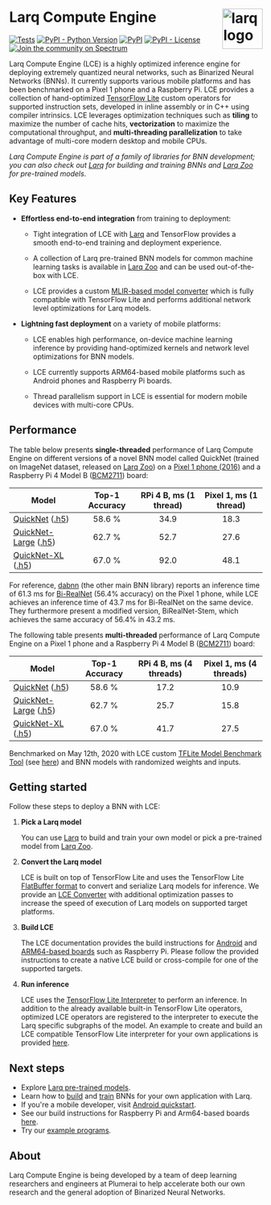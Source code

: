 # Larq Compute Engine <img src="https://user-images.githubusercontent.com/13285808/74535800-84017780-4f2e-11ea-9169-52f5ac83d685.png" alt="larq logo" height="80px" align="right" />

[![Tests](https://github.com/larq/compute-engine/workflows/Tests/badge.svg)](https://github.com/larq/compute-engine/actions?workflow=Tests) [![PyPI - Python Version](https://img.shields.io/pypi/pyversions/larq-compute-engine.svg)](https://pypi.org/project/larq-compute-engine/) [![PyPI](https://img.shields.io/pypi/v/larq-compute-engine.svg)](https://pypi.org/project/larq-compute-engine/) [![PyPI - License](https://img.shields.io/pypi/l/larq-compute-engine.svg)](https://github.com/larq/compute-engine/blob/master/LICENSE) [![Join the community on Spectrum](https://withspectrum.github.io/badge/badge.svg)](https://spectrum.chat/larq)

Larq Compute Engine (LCE) is a highly optimized inference engine for deploying
extremely quantized neural networks, such as
Binarized Neural Networks (BNNs). It currently supports various mobile platforms
and has been benchmarked on a Pixel 1 phone and a Raspberry Pi.
LCE provides a collection of hand-optimized [TensorFlow Lite](https://www.tensorflow.org/lite)
custom operators for supported instruction sets, developed in inline assembly or in C++
using compiler intrinsics. LCE leverages optimization techniques
such as **tiling** to maximize the number of cache hits, **vectorization** to maximize
the computational throughput, and **multi-threading parallelization** to take
advantage of multi-core modern desktop and mobile CPUs.

*Larq Compute Engine is part of a family of libraries for BNN development; you can also check out [Larq](https://github.com/larq/larq) for building and training BNNs and [Larq Zoo](https://github.com/larq/zoo) for pre-trained models.*

## Key Features

- **Effortless end-to-end integration** from training to deployment:

    - Tight integration of LCE with [Larq](https://larq.dev) and
      TensorFlow provides a smooth end-to-end training and deployment experience.

    - A collection of Larq pre-trained BNN models for common machine learning tasks
      is available in [Larq Zoo](https://docs.larq.dev/zoo/)
      and can be used out-of-the-box with LCE.

    - LCE provides a custom [MLIR-based model converter](https://docs.larq.dev/compute-engine/converter) which
      is fully compatible with TensorFlow Lite and performs additional
      network level optimizations for Larq models.

- **Lightning fast deployment** on a variety of mobile platforms:

    - LCE enables high performance, on-device machine learning inference by
      providing hand-optimized kernels and network level optimizations for BNN models.

    - LCE currently supports ARM64-based mobile platforms such as Android phones
      and Raspberry Pi boards.

    - Thread parallelism support in LCE is essential for modern mobile devices with
      multi-core CPUs.

## Performance

The table below presents **single-threaded** performance of Larq Compute Engine on
different versions of a novel BNN model called QuickNet (trained on ImageNet dataset, released on [Larq Zoo](https://docs.larq.dev/zoo/))
on a [Pixel 1 phone (2016)](https://support.google.com/pixelphone/answer/7158570?hl=en-GB)
and a Raspberry Pi 4 Model B ([BCM2711](https://www.raspberrypi.org/documentation/hardware/raspberrypi/bcm2711/README.md)) board:

| Model                                                                                                                                                                      | Top-1 Accuracy | RPi 4 B, ms (1 thread) | Pixel 1, ms (1 thread) |
| -------------------------------------------------------------------------------------------------------------------------------------------------------------------------- | :------------: | :--------------------: | :--------------------: |
| [QuickNet](https://docs.larq.dev/zoo/api/sota/#quicknet) ([.h5](https://github.com/larq/zoo/releases/download/quicknet-v0.2.0/quicknet_weights.h5))                        |     58.6 %     |          34.9          |          18.3          |
| [QuickNet-Large](https://docs.larq.dev/zoo/api/sota/#quicknetlarge) ([.h5](https://github.com/larq/zoo/releases/download/quicknet_large-v0.2.0/quicknet_large_weights.h5)) |     62.7 %     |          52.7          |          27.6          |
| [QuickNet-XL](https://docs.larq.dev/zoo/api/sota/#quicknetxl) ([.h5](https://github.com/larq/zoo/releases/download/quicknet_xl-v0.1.0/quicknet_xl_weights.h5))             |     67.0 %     |          92.0          |          48.1          |

For reference, [dabnn](https://github.com/JDAI-CV/dabnn) (the other main BNN library) reports an inference time of 61.3 ms for [Bi-RealNet](https://docs.larq.dev/zoo/api/literature/#birealnet) (56.4% accuracy) on the Pixel 1 phone,
while LCE achieves an inference time of 43.7 ms for Bi-RealNet on the same device.
They furthermore present a modified version, BiRealNet-Stem, which achieves the same accuracy of 56.4% in 43.2 ms.

The following table presents **multi-threaded** performance of Larq Compute Engine on
a Pixel 1 phone and a Raspberry Pi 4 Model B ([BCM2711](https://www.raspberrypi.org/documentation/hardware/raspberrypi/bcm2711/README.md))
board:

| Model                                                                                                                                                                      | Top-1 Accuracy | RPi 4 B, ms (4 threads) | Pixel 1, ms (4 threads) |
| -------------------------------------------------------------------------------------------------------------------------------------------------------------------------- | :------------: | :---------------------: | :---------------------: |
| [QuickNet](https://docs.larq.dev/zoo/api/sota/#quicknet) ([.h5](https://github.com/larq/zoo/releases/download/quicknet-v0.2.0/quicknet_weights.h5))                        |     58.6 %     |          17.2           |          10.9           |
| [QuickNet-Large](https://docs.larq.dev/zoo/api/sota/#quicknetlarge) ([.h5](https://github.com/larq/zoo/releases/download/quicknet_large-v0.2.0/quicknet_large_weights.h5)) |     62.7 %     |          25.7           |          15.8           |
| [QuickNet-XL](https://docs.larq.dev/zoo/api/sota/#quicknetxl) ([.h5](https://github.com/larq/zoo/releases/download/quicknet_xl-v0.1.0/quicknet_xl_weights.h5))             |     67.0 %     |          41.7           |          27.5           |

Benchmarked on May 12th, 2020 with LCE custom
[TFLite Model Benchmark Tool](https://github.com/tensorflow/tensorflow/tree/master/tensorflow/lite/tools/benchmark)
(see [here](https://github.com/larq/compute-engine/tree/master/larq_compute_engine/tflite/benchmark))
and BNN models with randomized weights and inputs.

## Getting started

Follow these steps to deploy a BNN with LCE:

1. **Pick a Larq model**

    You can use [Larq](https://larq.dev) to build and train your own model or pick a pre-trained model from [Larq Zoo](https://docs.larq.dev/zoo/).

2. **Convert the Larq model**

    LCE is built on top of TensorFlow Lite and uses the TensorFlow Lite [FlatBuffer format](https://google.github.io/flatbuffers/) to convert and serialize Larq models for inference. We provide an [LCE Converter](https://docs.larq.dev/compute-engine/converter) with additional optimization passes to increase the speed of execution of Larq models on supported target platforms.

3. **Build LCE**

    The LCE documentation provides the build instructions for [Android](https://docs.larq.dev/compute-engine/quickstart_android) and [ARM64-based boards](https://docs.larq.dev/compute-engine/build_arm) such as Raspberry Pi. Please follow the provided instructions to create a native LCE build or cross-compile for one of the supported targets.

4. **Run inference**

    LCE uses the [TensorFlow Lite Interpreter](https://www.tensorflow.org/lite/guide/inference) to perform an inference. In addition to the already available built-in TensorFlow Lite operators, optimized LCE operators are registered to the interpreter to execute the Larq specific subgraphs of the model. An example to create and build an LCE compatible TensorFlow Lite interpreter for your own applications is provided [here](https://docs.larq.dev/compute-engine/inference).

## Next steps

- Explore [Larq pre-trained models](https://docs.larq.dev/zoo/).
- Learn how to [build](https://docs.larq.dev/larq/guides/bnn-architecture/) and
  [train](https://docs.larq.dev/larq/guides/bnn-optimization/) BNNs for your own
  application with Larq.
- If you're a mobile developer, visit [Android quickstart](https://docs.larq.dev/compute-engine/quickstart_android).
- See our build instructions for Raspberry Pi and Arm64-based boards [here](https://docs.larq.dev/compute-engine/build_arm).
- Try our [example programs](https://github.com/larq/compute-engine/tree/master/examples).

## About

Larq Compute Engine is being developed by a team of deep learning researchers and engineers at Plumerai to help accelerate both our own research and the general adoption of Binarized Neural Networks.
